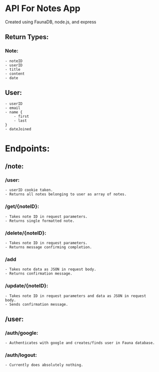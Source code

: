 # API For Notes App

Created using FaunaDB, node.js, and express

## Return Types:
### Note:
    - noteID
    - userID
    - title
    - content
    - date
## User:
    - userID
    - email
    - name {
        - first
        - last
    }
    - dateJoined

# Endpoints:
## /note:
### /user:
    - userID cookie taken.
    - Returns all notes belonging to user as array of notes.
### /get/{noteID}:
    - Takes note ID in request parameters.
    - Returns single formatted note.
### /delete/{noteID}:
    - Takes note ID in request parameters.
    - Returns message confirming completion.
### /add
    - Takes note data as JSON in request body.
    - Returns confirmation message.
### /update/{noteID}:
    - Takes note ID in request parameters and data as JSON in request body.
    - Sends confirmation message.
## /user:
### /auth/google:
    - Authenticates with google and creates/finds user in Fauna database.
### /auth/logout:
    - Currently does absolutely nothing.